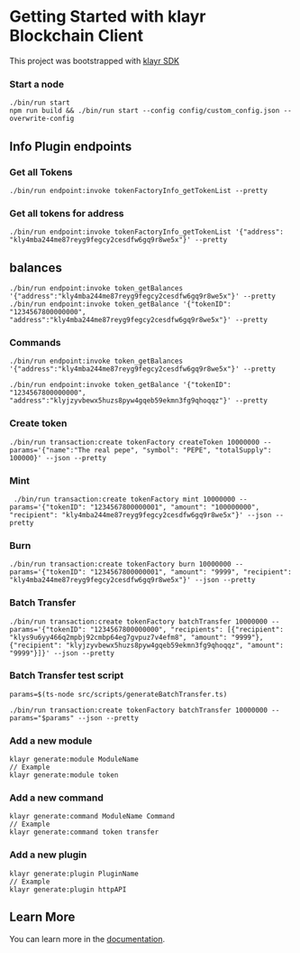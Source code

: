 # Getting Started with klayr Blockchain Client

This project was bootstrapped with [klayr SDK](https://github.com/klayrHQ/klayr-sdk)

### Start a node

```
./bin/run start
npm run build && ./bin/run start --config config/custom_config.json --overwrite-config
```

## Info Plugin endpoints

### Get all Tokens

```
./bin/run endpoint:invoke tokenFactoryInfo_getTokenList --pretty
```

### Get all tokens for address

```
./bin/run endpoint:invoke tokenFactoryInfo_getTokenList '{"address": "kly4mba244me87reyg9fegcy2cesdfw6gq9r8we5x"}' --pretty
```

## balances

```
./bin/run endpoint:invoke token_getBalances '{"address":"kly4mba244me87reyg9fegcy2cesdfw6gq9r8we5x"}' --pretty
./bin/run endpoint:invoke token_getBalance '{"tokenID": "1234567800000000", "address":"kly4mba244me87reyg9fegcy2cesdfw6gq9r8we5x"}' --pretty
```

### Commands

```
./bin/run endpoint:invoke token_getBalances '{"address":"kly4mba244me87reyg9fegcy2cesdfw6gq9r8we5x"}' --pretty

./bin/run endpoint:invoke token_getBalance '{"tokenID": "1234567800000000", "address":"klyjzyvbewx5huzs8pyw4gqeb59ekmn3fg9qhoqqz"}' --pretty
```

### Create token

```
./bin/run transaction:create tokenFactory createToken 10000000 --params='{"name":"The real pepe", "symbol": "PEPE", "totalSupply": 100000}' --json --pretty
```

### Mint

```
 ./bin/run transaction:create tokenFactory mint 10000000 --params='{"tokenID": "1234567800000001", "amount": "100000000", "recipient": "kly4mba244me87reyg9fegcy2cesdfw6gq9r8we5x"}' --json --pretty
```

### Burn

```
./bin/run transaction:create tokenFactory burn 10000000 --params='{"tokenID": "1234567800000001", "amount": "9999", "recipient": "kly4mba244me87reyg9fegcy2cesdfw6gq9r8we5x"}' --json --pretty
```

### Batch Transfer

```
./bin/run transaction:create tokenFactory batchTransfer 10000000 --params='{"tokenID": "1234567800000000", "recipients": [{"recipient": "klys9u6yy466q2mpbj92cmbp64eg7gvpuz7v4efm8", "amount": "9999"}, {"recipient": "klyjzyvbewx5huzs8pyw4gqeb59ekmn3fg9qhoqqz", "amount": "9999"}]}' --json --pretty
```

### Batch Transfer test script

```
params=$(ts-node src/scripts/generateBatchTransfer.ts)
```

```
./bin/run transaction:create tokenFactory batchTransfer 10000000 --params="$params" --json --pretty
```

### Add a new module

```
klayr generate:module ModuleName
// Example
klayr generate:module token
```

### Add a new command

```
klayr generate:command ModuleName Command
// Example
klayr generate:command token transfer
```

### Add a new plugin

```
klayr generate:plugin PluginName
// Example
klayr generate:plugin httpAPI
```

## Learn More

You can learn more in the [documentation](https://klayr.com/documentation/klayr-sdk/).
